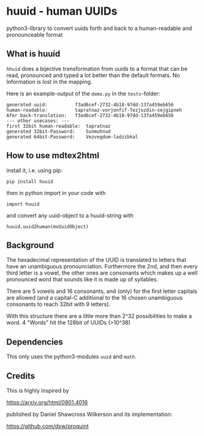 # huuid - human UUIDs
python3-library to convert uuids forth and back to a human-readable and pronounceable format

## What is huuid

`hhuid` does a bijective transformation from uuids to a format that can be read, pronounced and typed a lot better than the default formats.
No Information is lost in the mapping.

Here is an example-output of the `demo.py` in the `tests`-folder:

```
generated uuid:          f3ad6cef-2732-4b18-97dd-137a459eb656
human-readable:          tapratnaz-vorjonfif-Tezjozdin-sejgipneh
Afer back-translation:   f3ad6cef-2732-4b18-97dd-137a459eb656
--- other usecases: ---
first 32bit human-readable:  tapratnaz
generated 32bit-Password:    Sunmuhnud
generated 64bit-Password:    Vezvegdum-ladzibkal
```

## How to use mdtex2html

install it, i.e. using pip:

`pip install huuid`

then in python import in your code with

`import huuid`

and convert any uuid-object to a huuid-string with

`huuid.uuid2human(mxUuidObject)`

## Background

The hexadecimal representation of the UUID is translated to letters that have an unambiguous pronounciation.
Furthermore the 2nd, and then every third letter is a vowel, the other ones are consonants which makes up a well pronounced word that sounds like it is made up of syllables.

There are 5 vowels and 16 consonants, and (only) for the first letter capitals are allowed (and a capital-C additional to the 16 chosen unambiguous consonants to reach 32bit with 9 letters).

With this structure there are a little more than 2^32 possibilities to make a word.
4 "Words" hit the 128bit of UUIDs (>10^38)

## Dependencies

This only uses the python3-modules `uuid` and `math`.

## Credits

This is highly inspired by

https://arxiv.org/html/0901.4016

published by Daniel Shawcross Wilkerson
and its implementation:

https://github.com/dsw/proquint

